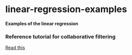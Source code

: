 # linear-regression-examples

#### Examples of the linear regression 

### Reference tutorial for collaborative filtering
[Read this](https://stackabuse.com/creating-a-simple-recommender-system-in-python-using-pandas/)
